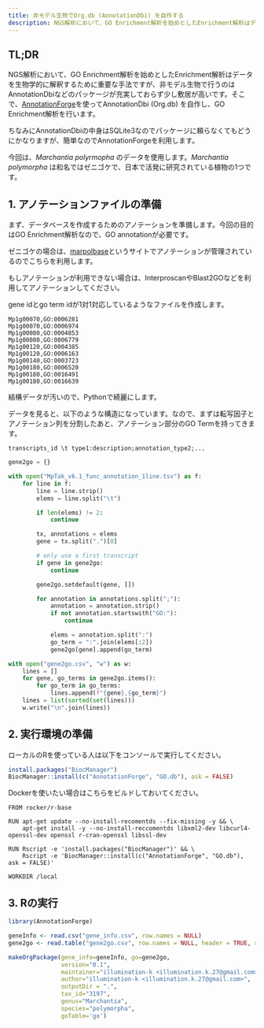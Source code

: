 ```yaml
---
title: 非モデル生物でOrg.db (AnnotationDbi) を自作する
description: NGS解析において、GO Enrichment解析を始めとしたEnrichment解析はデータを生物学的に解釈するために重要な手法だが、非モデル生物ではAnnotationDbiがない場合が多いので自作する方法を説明する。
---
```


## TL;DR

NGS解析において、GO Enrichment解析を始めとしたEnrichment解析はデータを生物学的に解釈するために重要な手法ですが、非モデル生物で行うのはAnnotationDbiなどのパッケージが充実しておらず少し敷居が高いです。そこで、[AnnotationForge]()を使ってAnnotationDbi (Org.db) を自作し、GO Enrichment解析を行います。

ちなみにAnnotationDbiの中身はSQLite3なのでパッケージに頼らなくてもどうにかなりますが、簡単なのでAnnotationForgeを利用します。

今回は、_Marchantia polyrmopha_ のデータを使用します。_Marchantia polymorpha_ は和名ではゼニゴケで、日本で活発に研究されている植物の1つです。

## 1. アノテーションファイルの準備

まず、データベースを作成するためのアノテーションを準備します。今回の目的はGO Enrichment解析なので、GO annotationが必要です。

ゼニゴケの場合は、[marpolbase](https://marchantia.info)というサイトでアノテーションが管理されているのでこちらを利用します。

もしアノテーションが利用できない場合は、InterproscanやBlast2GOなどを利用してアノテーションしてください。

gene idとgo term idが1対1対応しているようなファイルを作成します。

```csv:title=gene2go.csv
Mp1g00070,GO:0006281
Mp1g00070,GO:0006974
Mp1g00080,GO:0004853
Mp1g00080,GO:0006779
Mp1g00120,GO:0004385
Mp1g00120,GO:0006163
Mp1g00140,GO:0003723
Mp1g00180,GO:0006520
Mp1g00180,GO:0016491
Mp1g00180,GO:0016639
```

結構データが汚いので、Pythonで綺麗にします。

データを見ると、以下のような構造になっています。なので、まずは転写因子とアノテーション列を分割したあと、アノテーション部分のGO Termを持ってきます。

```
transcripts_id \t type1:description;annotation_type2;...
```

```python
gene2go = {}

with open("MpTak_v6.1_func_annotation_1line.tsv") as f:
    for line in f:
        line = line.strip()
        elems = line.split("\t")

        if len(elems) != 2:
            continue

        tx, annotations = elems
        gene = tx.split(".")[0]

        # only use a first transcript
        if gene in gene2go:
            continue

        gene2go.setdefault(gene, [])

        for annotation in annotations.split(";"):
            annotation = annotation.strip()
            if not annotation.startswith("GO:"):
                continue

            elems = annotation.split(":")
            go_term = ":".join(elems[:2])
            gene2go[gene].append(go_term)

with open("gene2go.csv", "w") as w:
    lines = []
    for gene, go_terms in gene2go.items():
        for go_term in go_terms:
            lines.append(f"{gene},{go_term}")
    lines = list(sorted(set(lines)))
    w.write("\n".join(lines))
```

## 2. 実行環境の準備

ローカルのRを使っている人は以下をコンソールで実行してください。

```R
install.packages("BiocManager")
BiocManager::install(c("AnnotationForge", "GO.db"), ask = FALSE)
```

Dockerを使いたい場合はこちらをビルドしておいてください。

```docker
FROM rocker/r-base

RUN apt-get update --no-install-recomentds --fix-missing -y && \
    apt-get install -y --no-install-reccomentds libxml2-dev libcurl4-openssl-dev openssl r-cran-openssl libssl-dev

RUN Rscript -e 'install.packages("BiocManager")' && \
    Rscript -e 'BiocManager::install(c("AnnotationForge", "GO.db"), ask = FALSE)'

WORKDIR /local
```

## 3. Rの実行

```r
library(AnnotationForge)

geneInfo <- read.csv("gene_info.csv", row.names = NULL)
gene2go <- read.table("gene2go.csv", row.names = NULL, header = TRUE, sep = ",")

makeOrgPackage(gene_info=geneInfo, go=gene2go,
               version="0.1",
               maintainer="illumination-k <illumination.k.27@gmail.com>",
               author="illumination-k <illumination.k.27@gmail.com>",
               outputDir = ".",
               tax_id="3197",
               genus="Marchantia",
               species="polymorpha",
               goTable='go')
```
